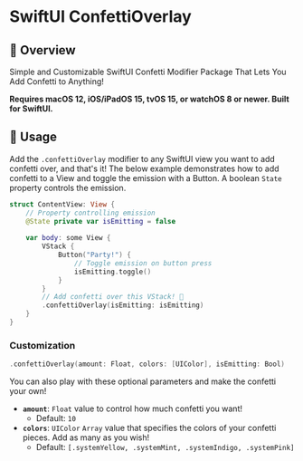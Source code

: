 # SwiftUI ConfettiOverlay
## 👀 Overview
Simple and Customizable SwiftUI Confetti Modifier Package That Lets You Add Confetti to Anything!

**Requires macOS 12, iOS/iPadOS 15, tvOS 15, or watchOS 8 or newer. Built for SwiftUI.**
## 🚀 Usage
Add the `.confettiOverlay` modifier to any SwiftUI view you want to add confetti over, and that's it! 
The below example demonstrates how to add confetti to a View and toggle the emission with a Button. A boolean `State` property controls the emission.

```swift
struct ContentView: View {
    // Property controlling emission
    @State private var isEmitting = false
    
    var body: some View {
        VStack {
            Button("Party!") {
                // Toggle emission on button press
                isEmitting.toggle()
            }
        }
        // Add confetti over this VStack! 🎉
        .confettiOverlay(isEmitting: isEmitting)
    }
}
```
### Customization
```swift
.confettiOverlay(amount: Float, colors: [UIColor], isEmitting: Bool)
```
You can also play with these optional parameters and make the confetti your own!
* **`amount`**: `Float` value to control how much confetti you want!
  * Default: `10`
* **`colors`**: `UIColor` `Array` value that specifies the colors of your confetti pieces. Add as many as you wish! 
  * Default: `[.systemYellow, .systemMint, .systemIndigo, .systemPink]`

